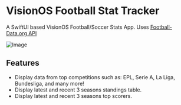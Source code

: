 # VisionOS Football Stat Tracker

A SwiftUI based VisionOS Football/Soccer Stats App.
Uses [Football-Data.org API](https://www.football-data.org)

![Image]()

## Features
- Display data from top competitions such as: EPL, Serie A, La Liga, Bundesliga, and many more!
- Display latest and recent 3 seasons standings table.
- Display latest and recent 3 seasons top scorers.


